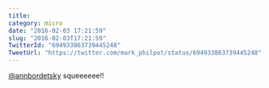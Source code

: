 ```yaml
---
title: 
category: micro
date: "2016-02-03 17:21:59"
slug: "2016-02-03T17:21:59"
TwitterId: "694933863739445248"
TweetUrl: "https://twitter.com/mark_philpot/status/694933863739445248"
---
```


[@annbordetsky](https://twitter.com/annbordetsky) squeeeeee!!
